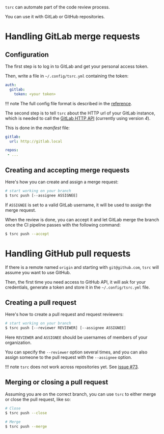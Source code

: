 `tsrc` can automate part of the code review process.

You can use it with GitLab or GitHub repositories.

# Handling GitLab merge requests

## Configuration

The first step is to log in to GitLab and get your personal access token.

Then, write a file in `~/.config/tsrc.yml` containing the token:

```yaml
auth:
  gitlab:
    token: <your token>
```

!!! note
    The full config file format is described in the [reference](../ref/formats.md).

The second step is to tell `tsrc` about the HTTP url of your GitLab instance, which is needed to call the [GitLab HTTP API](https://docs.gitlab.com/ce/api/) (currently using version *4*).

This is done in the *manifest* file:

```yaml
gitlab:
  url: http://gitlab.local

repos:
 - ...
```

## Creating and accepting merge requests

Here's how you can create and assign a merge request:

```bash
# start working on your branch
$ tsrc push [--assignee ASSIGNEE]
```

If `ASSIGNEE` is set to a valid GitLab username, it will be used to assign the merge request.


When the review is done, you can accept it and let GitLab merge the branch once
the CI pipeline passes with the following command:

```bash
$ tsrc push --accept
```

# Handling GitHub pull requests

If there is a remote named `origin` and starting with `git@github.com`, `tsrc` will assume you want to use GitHub.

Then, the first time you need access to GitHub API, it will ask for your credentials, generate a token and store it in the `~/.config/tsrc.yml` file.

## Creating a pull request

Here's how to create a pull request and request reviewers:

```bash
# start working on your branch
$ tsrc push [--reviewer REVIEWER] [--assignee ASSIGNEE]
```
Here `REVIEWER` and `ASSIGNEE` should be usernames of members of your organization.

You can specify the `--reviewer` option several times, and you can also assign someone to the pull request with the `--assignee` option.


!!! note
    `tsrc` does not work across repositories yet. See [issue #73](https://github.com/SuperTanker/tsrc/issues/73).


## Merging or closing a pull request


Assuming you are on the correct branch, you can use `tsrc` to either merge or close the pull request, like so:

```bash
# Close
$ tsrc push --close

# Merge
$ tsrc push --merge
```
